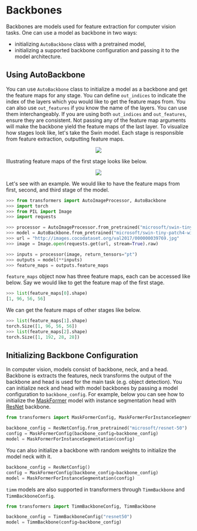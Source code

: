 <!--Copyright 2023 The HuggingFace Team. All rights reserved.

Licensed under the Apache License, Version 2.0 (the "License"); you may not use this file except in compliance with
the License. You may obtain a copy of the License at

http://www.apache.org/licenses/LICENSE-2.0

Unless required by applicable law or agreed to in writing, software distributed under the License is distributed on
an "AS IS" BASIS, WITHOUT WARRANTIES OR CONDITIONS OF ANY KIND, either express or implied. See the License for the
specific language governing permissions and limitations under the License.

⚠️ Note that this file is in Markdown but contain specific syntax for our doc-builder (similar to MDX) that may not be
rendered properly in your Markdown viewer.

-->

# Backbones

Backbones are models used for feature extraction for computer vision tasks. One can use a model as backbone in two ways:

* initializing `AutoBackbone` class with a pretrained model,
* initializing a supported backbone configuration and passing it to the model architecture. 

## Using AutoBackbone 

You can use `AutoBackbone` class to initialize a model as a backbone and get the feature maps for any stage. You can define `out_indices` to indicate the index of the layers which you would like to get the feature maps from. You can also use `out_features` if you know the name of the layers. You can use them interchangeably. If you are using both `out_indices` and `out_features`, ensure they are consistent. Not passing any of the feature map arguments will make the backbone yield the feature maps of the last layer.
To visualize how stages look like, let's take the Swin model. Each stage is responsible from feature extraction, outputting feature maps.
<div style="text-align: center">
<img src="https://huggingface.co/datasets/huggingface/documentation-images/resolve/main/transformers/Swin%20Stages.png">
</div>

Illustrating feature maps of the first stage looks like below.
<div style="text-align: center">
<img src="https://huggingface.co/datasets/huggingface/documentation-images/resolve/main/transformers/Swin%20Stage%201.png">
</div>

Let's see with an example. We would like to have the feature maps from first, second, and third stage of the model.
```py
>>> from transformers import AutoImageProcessor, AutoBackbone
>>> import torch
>>> from PIL import Image
>>> import requests

>>> processor = AutoImageProcessor.from_pretrained("microsoft/swin-tiny-patch4-window7-224")
>>> model = AutoBackbone.from_pretrained("microsoft/swin-tiny-patch4-window7-224", out_indices=(0,1,2))
>>> url = "http://images.cocodataset.org/val2017/000000039769.jpg"
>>> image = Image.open(requests.get(url, stream=True).raw)

>>> inputs = processor(image, return_tensors="pt")
>>> outputs = model(**inputs)
>>> feature_maps = outputs.feature_maps
```
`feature_maps` object now has three feature maps, each can be accessed like below. Say we would like to get the feature map of the first stage.
```python
>>> list(feature_maps[0].shape)
[1, 96, 56, 56]
```

We can get the feature maps of other stages like below.
```python
>>> list(feature_maps[1].shape)
torch.Size([1, 96, 56, 56])
>>> list(feature_maps[2].shape)
torch.Size([1, 192, 28, 28])
```

## Initializing Backbone Configuration

In computer vision, models consist of backbone, neck, and a head. Backbone is extracts the features, neck transforms the output of the backbone and head is used for the main task (e.g. object detection). You can initialize neck and head with model backbones by passing a model configuration to `backbone_config`. For example, below you can see how to initialize the [MaskFormer](../model_doc/maskformer) model with instance segmentation head with [ResNet](../model_doc/resnet) backbone.

```py
from transformers import MaskFormerConfig, MaskFormerForInstanceSegmentation, ResNetConfig

backbone_config = ResNetConfig.from_pretrained("microsoft/resnet-50")
config = MaskFormerConfig(backbone_config=backbone_config)
model = MaskFormerForInstanceSegmentation(config)
```
You can also initialize a backbone with random weights to initialize the model neck with it. 

```py
backbone_config = ResNetConfig()
config = MaskFormerConfig(backbone_config=backbone_config)
model = MaskFormerForInstanceSegmentation(config)
```

`timm` models are also supported in transformers through `TimmBackbone` and `TimmBackboneConfig`.

```python
from transformers import TimmBackboneConfig, TimmBackbone

backbone_config = TimmBackboneConfig("resnet50")
model = TimmBackbone(config=backbone_config)
```
